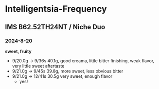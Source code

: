 # Intelligentsia-Frequency

## IMS B62.52TH24NT / Niche Duo

### 2024-8-20

**sweet, fruity**

- 9/20.0g -> 9/36s 40.1g, good creama, little bitter finishing, weak flavor, very little sweet aftertaste
- 9/21.0g -> 9/45s 39.8g, more sweet, less obvious bitter
- 9/21.0g -> 12/41s 30.5g very sweet, enough flavor
  - yes!
